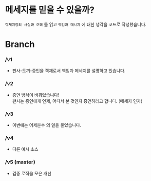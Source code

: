 # 메세지를 믿을 수 있을까?

`객체지향의 사실과 오해` 를 읽고 `책임과 메시지` 에 대한 생각을 코드로 작성했습니다.

# Branch

### /v1

- 판사-토끼-증인을 객체로서 책임과 메세지를 설명하고 있습니다.

### /v2

- 증언 방식이 바뀌었습니다!  
  판사는 증인에게 언제, 어디서 본 것인지 증언하라고 합니다. (메세지 인자)

### /v3

- 이번에는 어제분수 의 일을 물었습니다.

### /v4

- 다른 예시 소스

### /v5 (master)

- 검증 로직을 모은 개선
